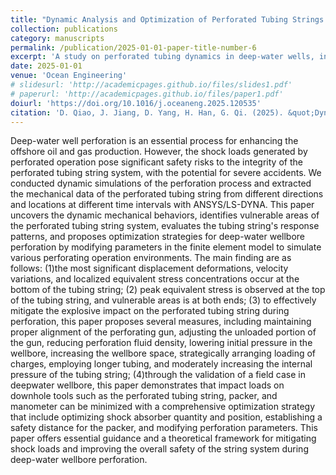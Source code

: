 ```yaml
---
title: "Dynamic Analysis and Optimization of Perforated Tubing Strings in Deep-water Wells under Diverse Operating Conditions"  
collection: publications  
category: manuscripts  
permalink: /publication/2025-01-01-paper-title-number-6
excerpt: 'A study on perforated tubing dynamics in deep-water wells, integrating numerical simulations to optimize operational safety and efficiency.'  
date: 2025-01-01  
venue: 'Ocean Engineering'  
# slidesurl: 'http://academicpages.github.io/files/slides1.pdf'
# paperurl: 'http://academicpages.github.io/files/paper1.pdf'
doiurl: 'https://doi.org/10.1016/j.oceaneng.2025.120535'
citation: 'D. Qiao, J. Jiang, D. Yang, H. Han, G. Qi. (2025). &quot;Dynamic Analysis and Optimization of Perforated Tubing Strings in Deep-water Wells under Diverse Operating Conditions.&quot; <i>Ocean Engineering</i> 322: 120535.'  
---
```



Deep-water well perforation is an essential process for enhancing the offshore oil and gas production. However, the shock loads generated by perforated operation pose significant safety risks to the integrity of the perforated tubing string system, with the potential for severe accidents. We conducted dynamic simulations of the perforation process and extracted the mechanical data of the perforated tubing string from different directions and locations at different time intervals with ANSYS/LS-DYNA. This paper uncovers the dynamic mechanical behaviors, identifies vulnerable areas of the perforated tubing string system, evaluates the tubing string's response patterns, and proposes optimization strategies for deep-water wellbore perforation by modifying parameters in the finite element model to simulate various perforating operation environments. The main finding are as follows: (1)the most significant displacement deformations, velocity variations, and localized equivalent stress concentrations occur at the bottom of the tubing string; (2) peak equivalent stress is observed at the top of the tubing string, and vulnerable areas is at both ends; (3) to effectively mitigate the explosive impact on the perforated tubing string during perforation, this paper proposes several measures, including maintaining proper alignment of the perforating gun, adjusting the unloaded portion of the gun, reducing perforation fluid density, lowering initial pressure in the wellbore, increasing the wellbore space, strategically arranging loading of charges, employing longer tubing, and moderately increasing the internal pressure of the tubing string; (4)through the validation of a field case in deepwater wellbore, this paper demonstrates that impact loads on downhole tools such as the perforated tubing string, packer, and manometer can be minimized with a comprehensive optimization strategy that include optimizing shock absorber quantity and position, establishing a safety distance for the packer, and modifying perforation parameters. This paper offers essential guidance and a theoretical framework for mitigating shock loads and improving the overall safety of the string system during deep-water wellbore perforation.
